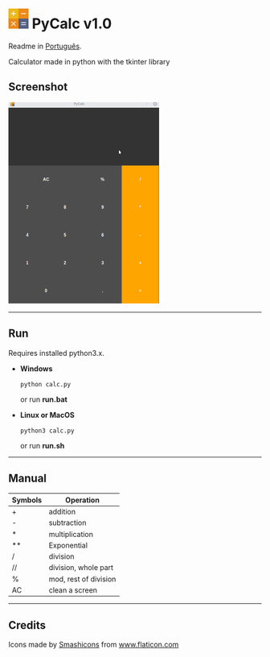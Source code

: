 #  <img src=./icon.png height=40 width=40> PyCalc v1.0 
Readme in
<a href="README_Pt.md">Português</a>.

Calculator made in python with the tkinter library

## Screenshot
<img src=screenshots/pycalc.gif/ height=400 width=300>

----------------------------

## Run

Requires installed python3.x.

* **Windows**

  ```
  python calc.py
  ```
    or run **run.bat**
* **Linux or MacOS**

  ```
  python3 calc.py
  ```
    or run **run.sh**
----------------------------

## Manual

|Symbols| Operation|
|--------|----------|
| + | addition  |
| - |subtraction|
| * |multiplication|
| **  |Exponential|
| / |division|
| // |division, whole part|
|%|mod, rest of division|
|AC|clean a screen|

----------------------------
## Credits
<div>Icons made by <a href="https://www.flaticon.com/br/autores/smashicons" title="Smashicons">Smashicons</a> from <a href="https://www.flaticon.com/br/" title="Flaticon">www.flaticon.com</a></div>
